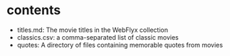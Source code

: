 # contents

- titles.md: The movie titles in the WebFlyx collection
- classics.csv: a comma-separated list of classic movies
- quotes: A directory of files containing memorable quotes from movies
